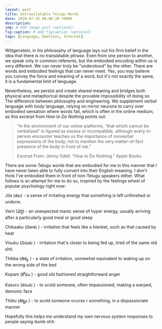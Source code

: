 ```yaml
---
layout: post
title: Untranslatable Telugu Words
date: 2020-07-26 08:00:20 +0800
description: 
img: # Add image post (optional)
fig-caption: # Add figcaption (optional)
tags: [Language, Emotions, Internet]
---
```


Wittgenstein, in his philosophy of language lays out his firm belief in the idea that there is no translatable phrase. Even from one person to another, we speak only in common referents, but the embodied encoding within us is very different. We can never truly be "understood" by the other. There are words and embodied feelings that can never meet. Yes, you may believe you convey the force and meaning of a word, but it's not exactly the same, it is a fundamental limit of language.

Nevertheless, we persist and create shared meaning and bridges both physical and metaphorical despite the provable impossibility of doing so. The difference between philosophy and engineering. We supplement verbal language with body language, relying on mirror neurons to carry over embodied sensation where words fail, which is often in the online medium, as this excerpt from _How to Do Nothing_ points out:

>“In the environment of our online platforms, “that which cannot be verbalized” is figured as excess or incompatible, although every in-person encounter teaches us the importance of nonverbal expressions of the body, not to mention the very matter-of-fact presence of the body in front of me.”
>
>Excerpt From: Jenny Odell. “How to Do Nothing.” Apple Books. 

There are some Telugu words that are embodied for me in this manner that I have never been able to fully convert into their English meaning. I don't think I've embodied them in front of non-Telugu speakers either. What follows is an attempt for me to do so, inspired by the feelings wheel of popular psychology right now:

Jila (జిల) - a sense of irritating energy that something is left unfinished or undone.

Verri (వెర్రి) - an unexpected manic sense of hyper energy, usually arriving after a particularly good meal or good sleep

Chikaaku (చికాకు ) - irritation that feels like a blanket, such as that caused by heat

Visuku (విసుకు ) - irritation that's closer to being fed up, tired of the same old shit.

Thikka (తిక్క ) - a state of irritation, somewhat equivalent to waking up on the wrong side of the bed

Kopam (కోపం ) - good old fashioned straightforward anger

Kasuru (కసురు ) - to scold someone, often impassioned, making a warped, demonic face

Thittu (తిట్టు ) - to scold someone ocurse r something, in a dispassionate manner

Hopefully this helps me understand my own nervous system responses to people saying dumb shit.
